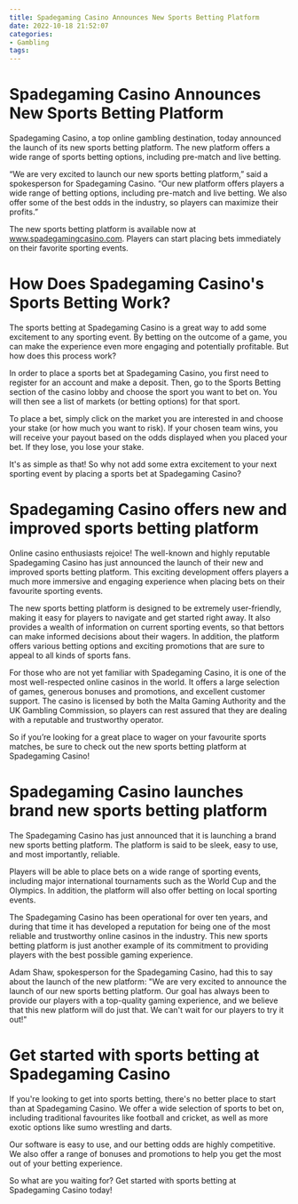 ```yaml
---
title: Spadegaming Casino Announces New Sports Betting Platform
date: 2022-10-18 21:52:07
categories:
- Gambling
tags:
---
```



#  Spadegaming Casino Announces New Sports Betting Platform

Spadegaming Casino, a top online gambling destination, today announced the launch of its new sports betting platform. The new platform offers a wide range of sports betting options, including pre-match and live betting.

“We are very excited to launch our new sports betting platform,” said a spokesperson for Spadegaming Casino. “Our new platform offers players a wide range of betting options, including pre-match and live betting. We also offer some of the best odds in the industry, so players can maximize their profits.”

The new sports betting platform is available now at www.spadegamingcasino.com. Players can start placing bets immediately on their favorite sporting events.

#  How Does Spadegaming Casino's Sports Betting Work?

The sports betting at Spadegaming Casino is a great way to add some excitement to any sporting event. By betting on the outcome of a game, you can make the experience even more engaging and potentially profitable. But how does this process work?

In order to place a sports bet at Spadegaming Casino, you first need to register for an account and make a deposit. Then, go to the Sports Betting section of the casino lobby and choose the sport you want to bet on. You will then see a list of markets (or betting options) for that sport.

To place a bet, simply click on the market you are interested in and choose your stake (or how much you want to risk). If your chosen team wins, you will receive your payout based on the odds displayed when you placed your bet. If they lose, you lose your stake.

It's as simple as that! So why not add some extra excitement to your next sporting event by placing a sports bet at Spadegaming Casino?

#  Spadegaming Casino offers new and improved sports betting platform

Online casino enthusiasts rejoice! The well-known and highly reputable Spadegaming Casino has just announced the launch of their new and improved sports betting platform. This exciting development offers players a much more immersive and engaging experience when placing bets on their favourite sporting events.

The new sports betting platform is designed to be extremely user-friendly, making it easy for players to navigate and get started right away. It also provides a wealth of information on current sporting events, so that bettors can make informed decisions about their wagers. In addition, the platform offers various betting options and exciting promotions that are sure to appeal to all kinds of sports fans.

For those who are not yet familiar with Spadegaming Casino, it is one of the most well-respected online casinos in the world. It offers a large selection of games, generous bonuses and promotions, and excellent customer support. The casino is licensed by both the Malta Gaming Authority and the UK Gambling Commission, so players can rest assured that they are dealing with a reputable and trustworthy operator.

So if you’re looking for a great place to wager on your favourite sports matches, be sure to check out the new sports betting platform at Spadegaming Casino!

#  Spadegaming Casino launches brand new sports betting platform

The Spadegaming Casino has just announced that it is launching a brand new sports betting platform. The platform is said to be sleek, easy to use, and most importantly, reliable.

Players will be able to place bets on a wide range of sporting events, including major international tournaments such as the World Cup and the Olympics. In addition, the platform will also offer betting on local sporting events.

The Spadegaming Casino has been operational for over ten years, and during that time it has developed a reputation for being one of the most reliable and trustworthy online casinos in the industry. This new sports betting platform is just another example of its commitment to providing players with the best possible gaming experience.

Adam Shaw, spokesperson for the Spadegaming Casino, had this to say about the launch of the new platform: "We are very excited to announce the launch of our new sports betting platform. Our goal has always been to provide our players with a top-quality gaming experience, and we believe that this new platform will do just that. We can't wait for our players to try it out!"

#  Get started with sports betting at Spadegaming Casino

If you're looking to get into sports betting, there's no better place to start than at Spadegaming Casino. We offer a wide selection of sports to bet on, including traditional favourites like football and cricket, as well as more exotic options like sumo wrestling and darts.

Our software is easy to use, and our betting odds are highly competitive. We also offer a range of bonuses and promotions to help you get the most out of your betting experience.

So what are you waiting for? Get started with sports betting at Spadegaming Casino today!
